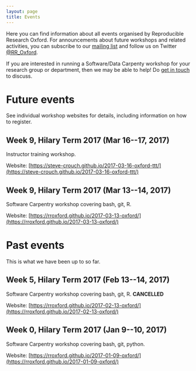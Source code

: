 ```yaml
---
layout: page
title: Events
---
```


Here you can find information about all events organised by
Reproducible Research Oxford. For announcements about future workshops
and related activities, you can subscribe to our [mailing
list](https://web.maillist.ox.ac.uk/ox/info/rroxford) and follow us on
Twitter [@RR_Oxford](https://twitter.com/RR_Oxford).

If you are interested in running a Software/Data Carpenty workshop for
your research group or department, then we may be able to help! Do
[get in touch](contact.md) to discuss.

# Future events

See individual workshop websites for details, including information on
how to register.

## Week 9, Hilary Term 2017 (Mar 16--17, 2017)

Instructor training workshop.

Website:
[https://steve-crouch.github.io/2017-03-16-oxford-ttt/](https://steve-crouch.github.io/2017-03-16-oxford-ttt/)

## Week 9, Hilary Term 2017 (Mar 13--14, 2017)

Software Carpentry workshop covering bash, git, R.

Website:
[https://rroxford.github.io/2017-03-13-oxford/](https://rroxford.github.io/2017-03-13-oxford/)

# Past events

This is what we have been up to so far.

## Week 5, Hilary Term 2017 (Feb 13--14, 2017)

Software Carpentry workshop covering bash, git, R. **CANCELLED**

Website:
 [https://rroxford.github.io/2017-02-13-oxford/](https://rroxford.github.io/2017-02-13-oxford/)

## Week 0, Hilary Term 2017 (Jan 9--10, 2017)

Software Carpentry workshop covering bash, git, python.

Website:
[https://rroxford.github.io/2017-01-09-oxford/](https://rroxford.github.io/2017-01-09-oxford/)
